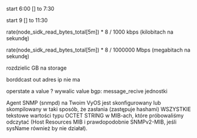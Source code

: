 start 6:00
[] 
to 7:30

start 9
[]
to 11:30





rate(node_sidk_read_bytes_total[5m]) * 8 / 1000 kbps (kilobitach na sekundę)

rate(node_sidk_read_bytes_total[5m]) * 8 / 1000000 Mbps (megabitach na sekundę)

rozdzielic
GB na storage


borddcast out
adres ip nie ma


operstate a value ? wywalic value
bgp:
message_recive jednostki




Agent SNMP (snmpd) na Twoim VyOS jest skonfigurowany lub skompilowany w taki sposób, że zasłania (zastępuje hashami) WSZYSTKIE tekstowe wartości typu OCTET STRING w MIB-ach, które próbowaliśmy odczytać (Host Resources MIB i prawdopodobnie SNMPv2-MIB, jeśli sysName również by nie działał).